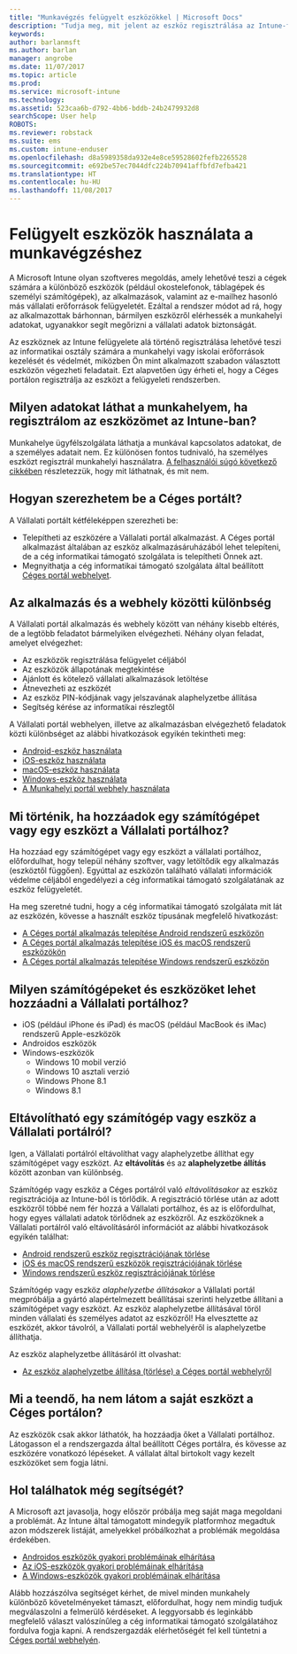 ```yaml
---
title: "Munkavégzés felügyelt eszközökkel | Microsoft Docs"
description: "Tudja meg, mit jelent az eszköz regisztrálása az Intune-felügyeletben."
keywords: 
author: barlanmsft
ms.author: barlan
manager: angrobe
ms.date: 11/07/2017
ms.topic: article
ms.prod: 
ms.service: microsoft-intune
ms.technology: 
ms.assetid: 523caa6b-d792-4bb6-bddb-24b2479932d8
searchScope: User help
ROBOTS: 
ms.reviewer: robstack
ms.suite: ems
ms.custom: intune-enduser
ms.openlocfilehash: d8a5989358da932e4e8ce59528602fefb2265528
ms.sourcegitcommit: e692be57ec7044dfc224b70941affbfd7efba421
ms.translationtype: HT
ms.contentlocale: hu-HU
ms.lasthandoff: 11/08/2017
---
```

# <a name="use-managed-devices-to-get-work-done"></a>Felügyelt eszközök használata a munkavégzéshez
A Microsoft Intune olyan szoftveres megoldás, amely lehetővé teszi a cégek számára a különböző eszközök (például okostelefonok, táblagépek és személyi számítógépek), az alkalmazások, valamint az e-mailhez hasonló más vállalati erőforrások felügyeletét. Ezáltal a rendszer módot ad rá, hogy az alkalmazottak bárhonnan, bármilyen eszközről elérhessék a munkahelyi adatokat, ugyanakkor segít megőrizni a vállalati adatok biztonságát.

Az eszköznek az Intune felügyelete alá történő regisztrálása lehetővé teszi az informatikai osztály számára a munkahelyi vagy iskolai erőforrások kezelését és védelmét, miközben Ön mint alkalmazott szabadon választott eszközön végezheti feladatait. Ezt alapvetően úgy érheti el, hogy a Céges portálon regisztrálja az eszközt a felügyeleti rendszerben.

## <a name="what-information-can-my-company-see-when-i-enroll-my-device-in-intune"></a>Milyen adatokat láthat a munkahelyem, ha regisztrálom az eszközömet az Intune-ban?
Munkahelye ügyfélszolgálata láthatja a munkával kapcsolatos adatokat, de a személyes adatait nem. Ez különösen fontos tudnivaló, ha személyes eszközt regisztrál munkahelyi használatra. [A felhasználói súgó következő cikkében](what-info-can-your-company-see-when-you-enroll-your-device-in-intune.md) részletezzük, hogy mit láthatnak, és mit nem.

## <a name="how-do-i-get-the-company-portal"></a>Hogyan szerezhetem be a Céges portált?
A Vállalati portált kétféleképpen szerezheti be:

- Telepítheti az eszközére a Vállalati portál alkalmazást. A Céges portál alkalmazást általában az eszköz alkalmazásáruházából lehet telepíteni, de a cég informatikai támogató szolgálata is telepítheti Önnek azt.
- Megnyithatja a cég informatikai támogató szolgálata által beállított [Céges portál webhelyet](https://portal.manage.microsoft.com).

## <a name="whats-the-difference-between-the-app-and-the-website"></a>Az alkalmazás és a webhely közötti különbség
A Vállalati portál alkalmazás és webhely között van néhány kisebb eltérés, de a legtöbb feladatot bármelyiken elvégezheti. Néhány olyan feladat, amelyet elvégezhet:

- Az eszközök regisztrálása felügyelet céljából
- Az eszközök állapotának megtekintése
- Ajánlott és kötelező vállalati alkalmazások letöltése
- Átnevezheti az eszközét
- Az eszköz PIN-kódjának vagy jelszavának alaphelyzetbe állítása
- Segítség kérése az informatikai részlegtől

A Vállalati portál webhelyen, illetve az alkalmazásban elvégezhető feladatok közti különbséget az alábbi hivatkozások egyikén tekintheti meg:

- [Android-eszköz használata](using-your-android-device-with-intune.md)
- [iOS-eszköz használata](using-your-ios-device-with-intune.md)
- [macOS-eszköz használata](using-your-macos-device-with-intune.md)
- [Windows-eszköz használata](using-your-windows-device-with-intune.md)
- [A Munkahelyi portál webhely használata](using-the-intune-company-portal-website.md)

## <a name="what-happens-when-you-add-a-computer-or-device-to-the-company-portal"></a>Mi történik, ha hozzáadok egy számítógépet vagy egy eszközt a Vállalati portálhoz?
Ha hozzáad egy számítógépet vagy egy eszközt a vállalati portálhoz, előfordulhat, hogy települ néhány szoftver, vagy letöltődik egy alkalmazás (eszköztől függően). Egyúttal az eszközön található vállalati információk védelme céljából engedélyezi a cég informatikai támogató szolgálatának az eszköz felügyeletét.

Ha meg szeretné tudni, hogy a cég informatikai támogató szolgálata mit lát az eszközén, kövesse a használt eszköz típusának megfelelő hivatkozást:

- [A Céges portál alkalmazás telepítése Android rendszerű eszközön](what-happens-if-you-install-the-company-portal-app-and-enroll-your-device-in-intune-android.md)
- [A Céges portál alkalmazás telepítése iOS és macOS rendszerű eszközökön](what-happens-if-you-install-the-company-portal-app-and-enroll-your-device-in-intune-ios.md)
- [A Céges portál alkalmazás telepítése Windows rendszerű eszközön](what-info-can-your-company-see-when-you-enroll-your-device-in-intune.md)

## <a name="what-kind-of-computers-or-devices-can-you-add-to-the-company-portal"></a>Milyen számítógépeket és eszközöket lehet hozzáadni a Vállalati portálhoz?
-   iOS (például iPhone és iPad) és macOS (például MacBook és iMac) rendszerű Apple-eszközök
-   Androidos eszközök
-   Windows-eszközök
    -   Windows 10 mobil verzió
    -   Windows 10 asztali verzió
    -   Windows Phone 8.1
    -   Windows 8.1

## <a name="can-you-remove-a-computer-or-device-from-the-company-portal"></a>Eltávolítható egy számítógép vagy eszköz a Vállalati portálról?
Igen, a Vállalati portálról eltávolíthat vagy alaphelyzetbe állíthat egy számítógépet vagy eszközt. Az **eltávolítás** és az **alaphelyzetbe állítás** között azonban van különbség.

Számítógép vagy eszköz a Céges portálról való *eltávolításakor* az eszköz regisztrációja az Intune-ból is törlődik. A regisztráció törlése után az adott eszközről többé nem fér hozzá a Vállalati portálhoz, és az is előfordulhat, hogy egyes vállalati adatok törlődnek az eszközről. Az eszközöknek a Vállalati portálról való eltávolításáról információt az alábbi hivatkozások egyikén találhat:

- [Android rendszerű eszköz regisztrációjának törlése](unenroll-your-device-from-intune-android.md)
- [iOS és macOS rendszerű eszközök regisztrációjának törlése](unenroll-your-device-from-intune-ios.md)
- [Windows rendszerű eszköz regisztrációjának törlése](unenroll-your-device-from-intune-windows.md)

Számítógép vagy eszköz *alaphelyzetbe állításakor* a Vállalati portál megpróbálja a gyártó alapértelmezett beállításai szerinti helyzetbe állítani a számítógépet vagy eszközt. Az eszköz alaphelyzetbe állításával töröl minden vállalati és személyes adatot az eszközről! Ha elvesztette az eszközét, akkor távolról, a Vállalati portál webhelyéről is alaphelyzetbe állíthatja.

Az eszköz alaphelyzetbe állításáról itt olvashat:

- [Az eszköz alaphelyzetbe állítása (törlése) a Céges portál webhelyről](reset-erase-your-device-cpwebsite.md)

## <a name="what-if-i-cant-see-my-device-in-the-company-portal"></a>Mi a teendő, ha nem látom a saját eszközt a Céges portálon?
Az eszközök csak akkor láthatók, ha hozzáadja őket a Vállalati portálhoz. Látogasson el a rendszergazda által beállított Céges portálra, és kövesse az eszközére vonatkozó lépéseket. A vállalat által birtokolt vagy kezelt eszközöket sem fogja látni.

## <a name="where-else-can-i-go-for-help"></a>Hol találhatok még segítségét?
A Microsoft azt javasolja, hogy először próbálja meg saját maga megoldani a problémát. Az Intune által támogatott mindegyik platformhoz megadtuk azon módszerek listáját, amelyekkel próbálkozhat a problémák megoldása érdekében.

- [Androidos eszközök gyakori problémáinak elhárítása](troubleshoot-your-device-android.md)
- [Az iOS-eszközök gyakori problémáinak elhárítása](troubleshoot-your-device-ios.md)
- [A Windows-eszközök gyakori problémáinak elhárítása](troubleshoot-your-device-windows.md)

Alább hozzászólva segítséget kérhet, de mivel minden munkahely különböző követelményeket támaszt, előfordulhat, hogy nem mindig tudjuk megválaszolni a felmerülő kérdéseket. A leggyorsabb és leginkább megfelelő választ valószínűleg a cég informatikai támogató szolgálatához fordulva fogja kapni. A rendszergazdák elérhetőségét fel kell tüntetni a [Céges portál webhelyén](https://portal.manage.microsoft.com).
